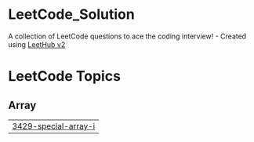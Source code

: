 # LeetCode_Solution
A collection of LeetCode questions to ace the coding interview! - Created using [LeetHub v2](https://github.com/arunbhardwaj/LeetHub-2.0)

<!---LeetCode Topics Start-->
# LeetCode Topics
## Array
|  |
| ------- |
| [3429-special-array-i](https://github.com/0YoussefAhmed00/LeetCode_Solution/tree/master/3429-special-array-i) |
<!---LeetCode Topics End-->